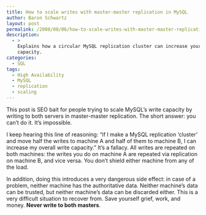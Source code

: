 ```yaml
---
title: How to scale writes with master-master replication in MySQL
author: Baron Schwartz
layout: post
permalink: /2008/08/06/how-to-scale-writes-with-master-master-replication-in-mysql/
description:
  - >
    Explains how a circular MySQL replication cluster can increase your write
    capacity.
categories:
  - SQL
tags:
  - High Availability
  - MySQL
  - replication
  - scaling
---
```

This post is SEO bait for people trying to scale MySQL&#8217;s write capacity by writing to both servers in master-master replication. The short answer: you can&#8217;t do it. It&#8217;s impossible.

I keep hearing this line of reasoning: &#8220;if I make a MySQL replication &#8216;cluster&#8217; and move half the writes to machine A and half of them to machine B, I can increase my overall write capacity.&#8221; It&#8217;s a fallacy. All writes are repeated on both machines: the writes you do on machine A are repeated via replication on machine B, and vice versa. You don&#8217;t shield either machine from any of the load.

In addition, doing this introduces a very dangerous side effect: in case of a problem, neither machine has the authoritative data. Neither machine&#8217;s data can be trusted, but neither machine&#8217;s data can be discarded either. This is a very difficult situation to recover from. Save yourself grief, work, and money. **Never write to both masters**.